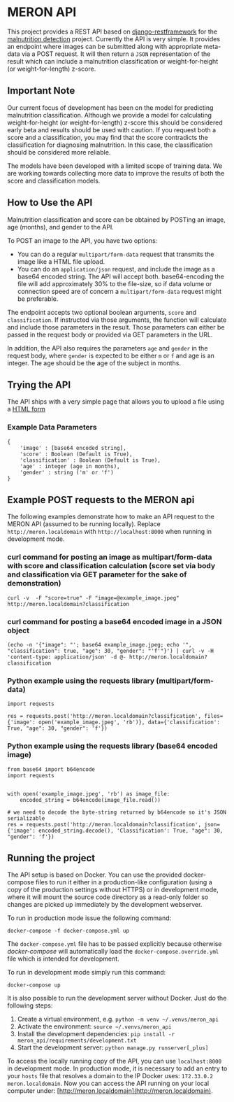 # MERON API

This project provides a REST API based on [django-restframework](http://www.django-rest-framework.org/) for the [malnutrition detection](https://github.com/kimetrica/meron_production) project.
Currently the API is very simple. It provides an endpoint where images can be submitted along with appropriate meta-data via a POST request. It will then return a `JSON` representation of the result which can include a malnutrition classification or weight-for-height (or weight-for-length) z-score.


## Important Note
Our current focus of development has been on the model for predicting malnutrition classification. Although we provide a model for calculating weight-for-height (or weight-for-length) z-score this should be considered early beta and results should be used with caution. If you request both a score and a classification, you may find that the score contradicts the classification for diagnosing malnutrition. In this case, the classification should be considered more reliable.

The models have been developed with a limited scope of training data. We are working towards collecting more data to improve the results of both the score and classification models.


## How to Use the API
Malnutrition classification and score can be obtained by POSTing an image, age (months), and gender to the API.

To POST an image to the API, you have two options:

-   You can do a regular `multipart/form-data` request that transmits the image like a HTML file upload.
-   You can do an `application/json` request, and include the image as a base64 encoded string. The API will accept both. base64-encoding the file will add approximately 30% to the file-size, so if data volume or connection speed are of concern a `multipart/form-data` request might be preferable.

The endpoint accepts two optional boolean arguments, `score` and `classification`. If instructed via those arguments, the function will calculate and include those parameters in the result. Those parameters can either be passed in the request body or provided via GET parameters in the URL.

In addition, the API also requires the parameters `age` and `gender` in the request body, where `gender` is expected to be either `m` or `f` and age is an integer. The age should be the age of the subject in months.

## Trying the API

The API ships with a very simple page that allows you to upload a file using a [HTML form](/try/)

### Example Data Parameters
```
{
    'image' : [base64 encoded string],
    'score' : Boolean (Default is True),
    'classification' : Boolean (Default is True),
    'age' : integer (age in months),
    'gender' : string ('m' or 'f')
}
```

## Example POST requests to the MERON api

The following examples demonstrate how to make an API request to the MERON API (assumed to be running locally). Replace `http://meron.localdomain` with `http://localhost:8000` when running in development mode.


### curl command for posting an image as multipart/form-data with score and classification calculation (score set via body and classification via GET parameter for the sake of demonstration)

`curl -v  -F "score=true" -F "image=@example_image.jpeg" http://meron.localdomain?classification`


### curl command for posting a base64 encoded image in a JSON object

`(echo -n '{"image": "'; base64 example_image.jpeg; echo '", "classification": true, "age": 30, "gender": "'f'"}') | curl -v -H 'content-type: application/json' -d @- http://meron.localdomain?classification
`


### Python example using the requests library (multipart/form-data)

```
import requests

res = requests.post('http://meron.localdomain?classification', files={'image': open('example_image.jpeg', 'rb')}, data={'classification': True, "age": 30, "gender": 'f'})
```


### Python example using the requests library (base64 encoded image)

```
from base64 import b64encode
import requests


with open('example_image.jpeg', 'rb') as image_file:
    encoded_string = b64encode(image_file.read())

# we need to decode the byte-string returned by b64encode so it's JSON serializable
res = requests.post('http://meron.localdomain?classification', json={'image': encoded_string.decode(), 'Classification': True, "age": 30, "gender": 'f'})
```


## Running the project

The API setup is based on Docker. You can use the provided docker-compose files to run it either in a production-like configuration (using a copy of the production settings without HTTPS) or in development mode, where it will mount the source code directory as a read-only folder so changes are picked up immediately by the development webserver.

To run in production mode issue the following command:

`docker-compose -f docker-compose.yml up`


The `docker-compose.yml` file has to be passed explicitly because otherwise _docker-compose_ will automatically load the `docker-compose.override.yml` file which is intended for development.

To run in development mode simply run this command:

`docker-compose up`

It is also possible to run the development server without Docker. Just do the following steps:

1.  Create a virtual environment, e.g. `python -m venv ~/.venvs/meron_api`
2.  Activate the environment: `source ~/.venvs/meron_api`
3.  Install the development dependencies: `pip install -r meron_api/requirements/development.txt`
4.  Start the development server: `python manage.py runserver[_plus]`

To access the locally running copy of the API, you can use `localhost:8000` in development mode. In production mode, it is necessary to add an entry to your `hosts` file that resolves a domain to the IP Docker uses: `172.33.0.2       meron.localdomain`.
Now you can access the API running on your local computer under: [http://meron.localdomain](http://meron.localdomain).
